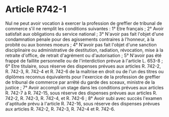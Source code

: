 # Article R742-1

Nul ne peut avoir vocation à exercer la profession de greffier de tribunal de commerce s'il ne remplit les conditions suivantes : 1° Etre français ; 2° Avoir satisfait aux obligations du service national ; 3° N'avoir pas fait l'objet d'une condamnation pénale pour des agissements contraires à l'honneur, à la probité ou aux bonnes moeurs ; 4° N'avoir pas fait l'objet d'une sanction disciplinaire ou administrative de destitution, radiation, révocation, mise à la retraite d'office, de retrait d'agrément ou d'autorisation ; 5° N'avoir pas été frappé de faillite personnelle ou de l'interdiction prévue à l'article L. 653-8 ; 6° Etre titulaire, sous réserve des dispenses prévues aux articles R. 742-2, R. 742-3, R. 742-4 et R. 742-6 de la maîtrise en droit ou de l'un des titres ou diplômes reconnus équivalents pour l'exercice de la profession de greffier de tribunal de commerce par arrêté du garde des sceaux, ministre de la justice ; 7° Avoir accompli un stage dans les conditions prévues aux articles R. 742-7 à R. 742-15, sous réserve des dispenses prévues aux articles R. 742-2, R. 742-3, R. 742-4, et R. 742-6 ; 8° Avoir subi avec succès l'examen d'aptitude prévu à l'article R. 742-16, sous réserve des dispenses prévues aux articles R. 742-2, R. 742-3, R. 742-4 et R. 742-6.